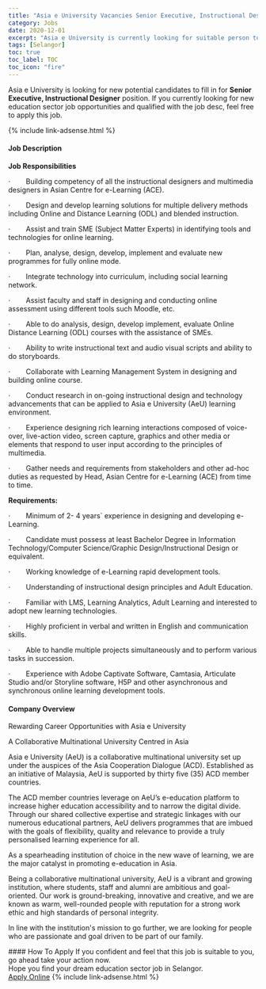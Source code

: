 ```yaml
---
title: "Asia e University Vacancies Senior Executive, Instructional Designer" 
category: Jobs 
date: 2020-12-01 
excerpt: "Asia e University is currently looking for suitable person to fill in the Senior Executive, Instructional Designer which positioned at Selangor" 
tags: [Selangor] 
toc: true 
toc_label: TOC 
toc_icon: "fire" 
--- 
```


<p>Asia e University is looking for new potential candidates to fill in for <b>Senior Executive, Instructional Designer</b> position. If you currently looking for new education sector job opportunities and qualified with the job desc, feel free to apply this job.
</p>{% include link-adsense.html %} 
 <div><div><div><h4>Job Description</h4></div></div><div><div><span><div><p><strong>Job Responsibilities</strong></p><p>&#183;&#160;&#160;&#160;&#160;&#160;&#160;&#160;&#160;Building competency of all the instructional designers and multimedia designers in Asian Centre for e-Learning (ACE).</p><p>&#183;&#160;&#160;&#160;&#160;&#160;&#160;&#160;&#160;Design and develop learning solutions for multiple delivery methods including Online and Distance Learning (ODL) and blended instruction.</p><p>&#183;&#160;&#160;&#160;&#160;&#160;&#160;&#160;&#160;Assist and train SME (Subject Matter Experts) in identifying tools and technologies for online learning.</p><p>&#183;&#160;&#160;&#160;&#160;&#160;&#160;&#160;&#160;Plan, analyse, design, develop, implement and evaluate new programmes for fully online mode.</p><p>&#183;&#160;&#160;&#160;&#160;&#160;&#160;&#160;&#160;Integrate technology into curriculum, including social learning network.</p><p>&#183;&#160;&#160;&#160;&#160;&#160;&#160;&#160;&#160;Assist faculty and staff in designing and conducting online assessment using different tools such Moodle, etc.</p><p>&#183;&#160;&#160;&#160;&#160;&#160;&#160;&#160;&#160;Able to do analysis, design, develop implement, evaluate Online Distance Learning (ODL) courses with the assistance of SMEs.</p><p>&#183;&#160;&#160;&#160;&#160;&#160;&#160;&#160;&#160;Ability to write instructional text and audio visual scripts and ability to do storyboards.</p><p>&#183;&#160;&#160;&#160;&#160;&#160;&#160;&#160;&#160;Collaborate with Learning Management System in designing and building online course.</p><p>&#183;&#160;&#160;&#160;&#160;&#160;&#160;&#160;&#160;Conduct research in on-going instructional design and technology advancements that can be applied to Asia e University (AeU) learning environment.</p><p>&#183;&#160;&#160;&#160;&#160;&#160;&#160;&#160;&#160;Experience designing rich learning interactions composed of voice-over, live-action video, screen capture, graphics and other media or elements that respond to user input according to the principles of multimedia.</p><p>&#183;&#160;&#160;&#160;&#160;&#160;&#160;&#160;&#160;Gather needs and requirements from stakeholders and other ad-hoc duties as requested by Head, Asian Centre for e-Learning (ACE) from time to time.</p><p><strong>Requirements:</strong></p><p>&#183;&#160;&#160;&#160;&#160;&#160;&#160;&#160;&#160;Minimum of 2- 4 years` experience in designing and developing e-Learning.</p><p>&#183;&#160;&#160;&#160;&#160;&#160;&#160;&#160;&#160;Candidate must possess at least Bachelor Degree in Information Technology/Computer Science/Graphic Design/Instructional Design or equivalent.</p><p>&#183;&#160;&#160;&#160;&#160;&#160;&#160;&#160;&#160;Working knowledge of e-Learning rapid development tools.</p><p>&#183;&#160;&#160;&#160;&#160;&#160;&#160;&#160;&#160;Understanding of instructional design principles and Adult Education.</p><p>&#183;&#160;&#160;&#160;&#160;&#160;&#160;&#160;&#160;Familiar with LMS, Learning Analytics, Adult Learning and interested to adopt new learning technologies.</p><p>&#183;&#160;&#160;&#160;&#160;&#160;&#160;&#160;&#160;Highly proficient in verbal and written in English and communication skills.</p><p>&#183;&#160;&#160;&#160;&#160;&#160;&#160;&#160;&#160;Able to handle multiple projects simultaneously and to perform various tasks in succession.</p><p>&#183;&#160;&#160;&#160;&#160;&#160;&#160;&#160;&#160;Experience with Adobe Captivate Software, Camtasia, Articulate Studio and/or Storyline software, H5P and other asynchronous and synchronous online learning development tools.&#160;</p></div></span></div></div></div> 
<div><div><div><h4>Company Overview</h4></div></div><div><div><span><div><p>Rewarding Career Opportunities with&#160;Asia e University</p><p>A Collaborative Multinational University Centred in Asia</p><p>Asia e University (AeU) is a collaborative multinational university set up under the auspices of the Asia Cooperation Dialogue (ACD). Established as an initiative of Malaysia, AeU is supported by thirty five (35) ACD member countries.</p><p>The ACD member countries leverage on AeU&#8217;s e-education platform to increase higher education accessibility and to narrow the digital divide. Through our shared collective expertise and strategic linkages with our numerous educational partners, AeU delivers programmes that are imbued with the goals of flexibility, quality and relevance to provide a truly personalised learning experience for all.</p><p>As a spearheading institution of choice in the new wave of learning, we are the major catalyst in promoting e-education in Asia.</p><p>Being a collaborative multinational university, AeU is a vibrant and growing institution, where students, staff and alumni are ambitious and goal-oriented. Our work is ground-breaking, innovative and creative, and we are known as warm, well-rounded people with reputation for a strong work ethic and high standards of personal integrity.</p><p>In line with the institution's mission to go further, we are looking for people who are passionate and goal driven to be part of our family.</p></div></span></div></div></div> 
#### How To Apply 
If you confident and feel that this job is suitable to you, go ahead take your action now. <br/> 
Hope you find your dream education sector job in Selangor. <br/> 
<a href="https://www.jobstreet.com.my/en/job/senior-executive-instructional-designer-4433410?jobId=jobstreet-my-job-4433410&sectionRank=23&token=0~e2875056-6e2a-4c7a-b037-a7cc9cb3fc51&fr=SRP%20View%20In%20New%20Ta" class="btn btn--info" target="_blank" rel="nofollow noopenner">Apply Online</a> 
{% include link-adsense.html %} 